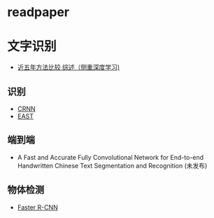 # readpaper

# 文字识别
* [近五年方法比较 综述（侧重深度学习)](https://link.springer.com/article/10.1007%2Fs10032-019-00320-5)

## 识别
* [CRNN](https://arxiv.org/abs/1507.05717)
* [EAST](https://arxiv.org/abs/1704.03155)
## 端到端
* A Fast and Accurate Fully Convolutional Network for End-to-end Handwritten Chinese Text Segmentation and Recognition (未发布)

## 物体检测
* [Faster R-CNN](https://arxiv.org/abs/1506.01497)